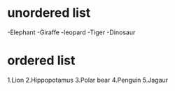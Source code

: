 # unordered list
-Elephant
-Giraffe
-leopard
-Tiger
-Dinosaur

# ordered list
1.Lion
2.Hippopotamus
3.Polar bear
4.Penguin
5.Jagaur
